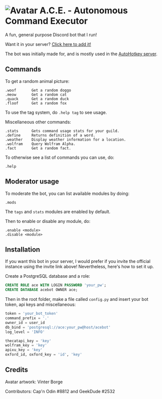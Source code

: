 # ![Avatar](https://i.imgur.com/Sv7L0a1.png) A.C.E. - Autonomous Command Executor

A fun, general purpose Discord bot that I run!

Want it in your server? [Click here to add it!](https://discordapp.com/oauth2/authorize?&client_id=367977994486022146&scope=bot&permissions=67497025)

The bot was initially made for, and is mostly used in the [AutoHotkey server](https://discord.gg/9HeafP).

## Commands

To get a random animal picture:
```
.woof		Get a random doggo
.meow		Get a random cat
.quack		Get a random duck
.floof		Get a random fox
```
To use the tag system, do `.help tag` to see usage.

Miscellaneous other commands:
```
.stats		Gets command usage stats for your guild.
.define		Returns definition of a word.
.weather	Display weather information for a location.
.wolfram	Query Wolfram Alpha.
.fact		Get a random fact.
```

To otherwise see a list of commands you can use, do:
```
.help
```
## Moderator usage

To moderate the bot, you can list available modules by doing:
```
.mods
```
The `tags` and `stats` modules are enabled by default.

Then to enable or disable any module, do:
```
.enable <module>
.disable <module>
```

## Installation

If you want this bot in your server, I would prefer if you invite the official instance using the invite link above! Nevertheless, here's how to set it up.

Create a PostgreSQL database and a role:
```sql
CREATE ROLE ace WITH LOGIN PASSWORD 'your_pw';
CREATE DATABASE acebot OWNER ace;
```

Then in the root folder, make a file called `config.py` and insert your bot token, api keys and miscellaneous:
```py
token = 'your_bot_token'
command_prefix = '.'
owner_id = user_id
db_bind = 'postgresql://ace:your_pw@host/acebot'
log_level = 'INFO'

thecatapi_key = 'key'
wolfram_key = 'key'
apixu_key = 'key'
oxford_id, oxford_key = 'id', 'key'
```
## Credits

Avatar artwork: Vinter Borge

Contributors: Cap'n Odin #8812 and GeekDude #2532